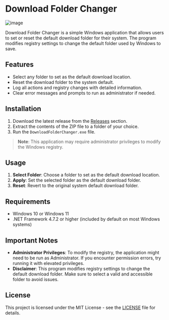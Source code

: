 # Download Folder Changer

![image](https://github.com/user-attachments/assets/5f050e7c-aa95-4189-b90d-81800921fa9a)

Download Folder Changer is a simple Windows application that allows users to set or reset the default download folder for their system. The program modifies registry settings to change the default folder used by Windows to save.
## Features
- Select any folder to set as the default download location.
- Reset the download folder to the system default.
- Log all actions and registry changes with detailed information.
- Clear error messages and prompts to run as administrator if needed.

## Installation
1. Download the latest release from the [Releases](https://github.com/keithpotz/DownloadFolderChanger/releases) section.
2. Extract the contents of the ZIP file to a folder of your choice.
3. Run the `DownloadFolderChanger.exe` file.

> **Note**: This application may require administrator privileges to modify the Windows registry.

## Usage
1. **Select Folder**: Choose a folder to set as the default download location.
2. **Apply**: Set the selected folder as the default download folder.
3. **Reset**: Revert to the original system default download folder.

## Requirements
- Windows 10 or Windows 11
- .NET Framework 4.7.2 or higher (included by default on most Windows systems)

## Important Notes
- **Administrator Privileges**: To modify the registry, the application might need to be run as Administrator. If you encounter permission errors, try running it with elevated privileges.
- **Disclaimer**: This program modifies registry settings to change the default download folder. Make sure to select a valid and accessible folder to avoid issues.

## License
This project is licensed under the MIT License - see the [LICENSE](LICENSE) file for details.

